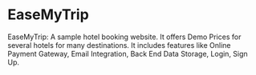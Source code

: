 # EaseMyTrip
EaseMyTrip: A sample hotel booking website. It offers Demo Prices for several hotels for many destinations. It includes features like Online Payment Gateway, Email Integration, Back End Data Storage, Login, Sign Up. 
